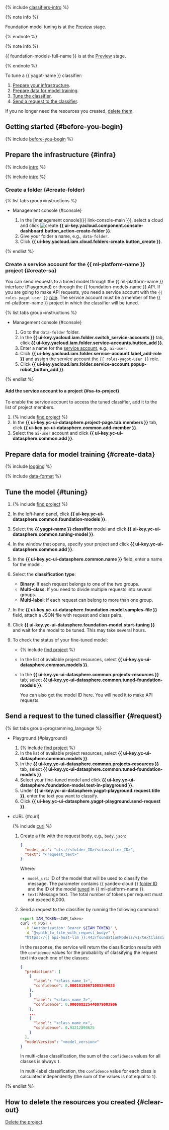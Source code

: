 {% include [classifiers-intro](../../_includes/datasphere/classifiers-tuning-intro.md) %}

{% note info %}

Foundation model tuning is at the [Preview](../../overview/concepts/launch-stages.md) stage.

{% endnote %}

{% note info %}

{{ foundation-models-full-name }} is at the [Preview](../../overview/concepts/launch-stages.md) stage.

{% endnote %}

To tune a {{ yagpt-name }} classifier:

1. [Prepare your infrastructure](#infra).
1. [Prepare data for model training](#create-data).
1. [Tune the classifier](#tuning).
1. [Send a request to the classifier](#request).

If you no longer need the resources you created, [delete them](#clear-out).

## Getting started {#before-you-begin}

{% include [before-you-begin](../../_tutorials/_tutorials_includes/before-you-begin-datasphere.md) %}

## Prepare the infrastructure {#infra}

{% include [intro](../../_includes/datasphere/infra-intro.md) %}

{% include [intro](../../_includes/datasphere/federation-disclaimer.md) %}

### Create a folder {#create-folder}

{% list tabs group=instructions %}

- Management console {#console}

   1. In the [management console]({{ link-console-main }}), select a cloud and click ![create](../../_assets/console-icons/plus.svg) **{{ ui-key.yacloud.component.console-dashboard.button_action-create-folder }}**.
   1. Give your folder a name, e.g., `data-folder`.
   1. Click **{{ ui-key.yacloud.iam.cloud.folders-create.button_create }}**.

{% endlist %}

### Create a service account for the {{ ml-platform-name }} project {#create-sa}

You can send requests to a tuned model through the {{ ml-platform-name }} interface (Playground) or through the {{ foundation-models-name }} API. If you are going to make API requests, you need a service account with the `{{ roles-yagpt-user }}` [role](../../iam/concepts/access-control/roles.md). The service account must be a member of the {{ ml-platform-name }} project in which the classifier will be tuned.

{% list tabs group=instructions %}

- Management console {#console}

   1. Go to the `data-folder` folder.
   1. In the **{{ ui-key.yacloud.iam.folder.switch_service-accounts }}** tab, click **{{ ui-key.yacloud.iam.folder.service-accounts.button_add }}**.
   1. Enter a name for the [service account](../../iam/concepts/users/service-accounts.md), e.g., `ai-user`.
   1. Click **{{ ui-key.yacloud.iam.folder.service-account.label_add-role }}** and assign the service account the `{{ roles-yagpt-user }}` role.
   1. Click **{{ ui-key.yacloud.iam.folder.service-account.popup-robot_button_add }}**.

{% endlist %}

#### Add the service account to a project {#sa-to-project}

To enable the service account to access the tuned classifier, add it to the list of project members.

1. {% include [find project](../../_includes/datasphere/ui-find-project.md) %}
1. In the **{{ ui-key.yc-ui-datasphere.project-page.tab.members }}** tab, click **{{ ui-key.yc-ui-datasphere.common.add-member }}**.
1. Select the `ai-user` account and click **{{ ui-key.yc-ui-datasphere.common.add }}**.

## Prepare data for model training {#create-data}

{% include [logging](../../_includes/foundation-models/yandexgpt/logging-disclaimer.md) %}

{% include [data-format](../../_includes/datasphere/classifier-training.md) %}

## Tune the model {#tuning}

1. {% include [find project](../../_includes/datasphere/ui-find-project.md) %}
1. In the left-hand panel, click **{{ ui-key.yc-ui-datasphere.common.foundation-models }}**.
1. Select the **{{ yagpt-name }} classifier** model and click **{{ ui-key.yc-ui-datasphere.common.tuning-model }}**.
1. In the window that opens, specify your project and click **{{ ui-key.yc-ui-datasphere.common.add }}**.
1. In the **{{ ui-key.yc-ui-datasphere.common.name }}** field, enter a name for the model.
1. Select the **classification type**:

   * **Binary**: If each request belongs to one of the two groups.
   * **Multi-class**: If you need to divide multiple requests into several groups.
   * **Multi-label**: If each request can belong to more than one group.

1. In the **{{ ui-key.yc-ui-datasphere.foundation-model.samples-file }}** field, attach a JSON file with request and class pairs.
1. Click **{{ ui-key.yc-ui-datasphere.foundation-model.start-tuning }}** and wait for the model to be tuned. This may take several hours.
1. To check the status of your fine-tuned model:

   * {% include [find project](../../_includes/datasphere/ui-find-project.md) %}
   * In the list of available project resources, select **{{ ui-key.yc-ui-datasphere.common.models }}**.
   * In the **{{ ui-key.yc-ui-datasphere.common.projects-resources }}** tab, select **{{ ui-key.yc-ui-datasphere.common.tuned-foundation-models }}**.

      You can also get the model ID here. You will need it to make API requests.

## Send a request to the tuned classifier {#request}

{% list tabs group=programming_language %}

- Playground {#playground}

   1. {% include [find project](../../_includes/datasphere/ui-find-project.md) %}
   1. In the list of available project resources, select **{{ ui-key.yc-ui-datasphere.common.models }}**.
   1. In the **{{ ui-key.yc-ui-datasphere.common.projects-resources }}** tab, select **{{ ui-key.yc-ui-datasphere.common.tuned-foundation-models }}**.
   1. Select your fine-tuned model and click **{{ ui-key.yc-ui-datasphere.foundation-model.test-in-playground }}**.
   1. Under **{{ ui-key.yc-ui-datasphere.yagpt-playground.request.title }}**, enter the text you want to classify.
   1. Click **{{ ui-key.yc-ui-datasphere.yagpt-playground.send-request }}**.

- cURL {#curl}

   {% include [curl](../../_includes/curl.md) %}

   1. Create a file with the request body, e.g., `body.json`:

      ```json
      {
        "model_uri": "cls://<folder_ID>/<classifier_ID>",
        "text": "<request_text>"
      }
      ```

      Where:
      * `model_uri`: ID of the model that will be used to classify the message. The parameter contains {{ yandex-cloud }} [folder ID](../../resource-manager/operations/folder/get-id.md) and the ID of the model [tuned](../../datasphere/concepts/models/foundation-models.md#classifier-training) in {{ ml-platform-name }}.
      * `text`: Message text. The total number of tokens per request must not exceed 8,000.

   1. Send a request to the classifier by running the following command:

      ```bash
      export IAM_TOKEN=<IAM_token>
      curl -X POST \
        -H "Authorization: Bearer ${IAM_TOKEN}" \
        -d "@<path_to_file_with_request_body>" \
        "https://{{ api-host-llm }}:443/foundationModels/v1/textClassification"
      ```

      In the response, the service will return the classification results with the `confidence` values for the probability of classifying the request text into each one of the classes:

      ```json
      {
        "predictions": [
          {
            "label": "<class_name_1>",
            "confidence": 0.00010150671005249023
          },
          {
            "label": "<class_name_2>",
            "confidence": 0.000008225440979003906
          },
          ...
          {
            "label": "<class_name_n>",
            "confidence": 0.93212890625
          }
        ],
        "modelVersion": "<model_version>"
      }
      ```

      In multi-class classification, the sum of the `confidence` values for all classes is always `1`.

      In multi-label classification, the `confidence` value for each class is calculated independently (the sum of the values is not equal to `1`).

{% endlist %}

## How to delete the resources you created {#clear-out}

[Delete the project](../../datasphere/operations/projects/delete).

